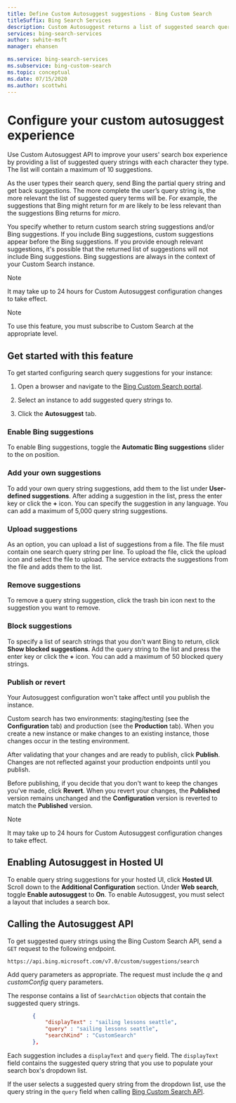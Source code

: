 ```yaml
---
title: Define Custom Autosuggest suggestions - Bing Custom Search
titleSuffix: Bing Search Services
description: Custom Autosuggest returns a list of suggested search query strings that are relevant to your search experience.
services: bing-search-services
author: swhite-msft
manager: ehansen

ms.service: bing-search-services
ms.subservice: bing-custom-search
ms.topic: conceptual
ms.date: 07/15/2020
ms.author: scottwhi
---
```


# Configure your custom autosuggest experience

Use Custom Autosuggest API to improve your users' search box experience by providing a list of suggested query strings with each character they type. The list will contain a maximum of 10 suggestions.

As the user types their search query, send Bing the partial query string and get back suggestions. The more complete the user’s query string is, the more relevant the list of suggested query terms will be. For example, the suggestions that Bing might return for *m* are likely to be less relevant than the suggestions Bing returns for *micro*. 

You specify whether to return custom search string suggestions and/or Bing suggestions. If you include Bing suggestions, custom suggestions appear before the Bing suggestions. If you provide enough relevant suggestions, it's possible that the returned list of suggestions will not include Bing suggestions. Bing suggestions are always in the context of your Custom Search instance. 


>[!NOTE]  
>It may take up to 24 hours for Custom Autosuggest configuration changes to take effect.


> [!NOTE]
> To use this feature, you must subscribe to Custom Search at the appropriate level.


## Get started with this feature

To get started configuring search query suggestions for your instance:

1. Open a browser and navigate to the [Bing Custom Search portal](https://customsearch.ai).  
   
1. Select an instance to add suggested query strings to.  
   
1. Click the **Autosuggest** tab.  


### Enable Bing suggestions

To enable Bing suggestions, toggle the **Automatic Bing suggestions** slider to the on position. 


### Add your own suggestions

To add your own query string suggestions, add them to the list under **User-defined suggestions**. After adding a suggestion in the list, press the enter key or click the **+** icon. You can specify the suggestion in any language. You can add a maximum of 5,000 query string suggestions.


### Upload suggestions

As an option, you can upload a list of suggestions from a file. The file must contain one search query string per line. To upload the file, click the upload icon and select the file to upload. The service extracts the suggestions from the file and adds them to the list.


### Remove suggestions

To remove a query string suggestion, click the trash bin icon next to the suggestion you want to remove.


### Block suggestions

To specify a list of search strings that you don't want Bing to return, click **Show blocked suggestions**. Add the query string to the list and press the enter key or click the **+** icon. You can add a maximum of 50 blocked query strings.


### Publish or revert

Your Autosuggest configuration won't take affect until you publish the instance.

Custom search has two environments: staging/testing (see the **Configuration** tab) and production (see the **Production** tab). When you create a new instance or make changes to an existing instance, those changes occur in the testing environment.

After validating that your changes and are ready to publish, click **Publish**. Changes are not reflected against your production endpoints until you publish.

Before publishing, if you decide that you don't want to keep the changes you've made, click **Revert**. When you revert your changes, the **Published** version remains unchanged and the **Configuration** version is reverted to match the **Published** version.


>[!NOTE]  
>It may take up to 24 hours for Custom Autosuggest configuration changes to take effect.



## Enabling Autosuggest in Hosted UI

To enable query string suggestions for your hosted UI, click **Hosted UI**. Scroll down to the **Additional Configuration** section. Under **Web search**, toggle **Enable autosuggest** to **On**. To enable Autosuggest, you must select a layout that includes a search box.


## Calling the Autosuggest API

To get suggested query strings using the Bing Custom Search API, send a `GET` request to the following endpoint.

`https://api.bing.microsoft.com/v7.0/custom/suggestions/search`

Add query parameters as appropriate. The request must include the *q* and *customConfig* query parameters.

The response contains a list of `SearchAction` objects that contain the suggested query strings.

```json
        {  
            "displayText" : "sailing lessons seattle",  
            "query" : "sailing lessons seattle",  
            "searchKind" : "CustomSearch"  
        },  
```

Each suggestion includes a `displayText` and `query` field. The `displayText` field contains the suggested query string that you use to populate your search box's dropdown list.

If the user selects a suggested query string from the dropdown list, use the query string in the `query` field when calling [Bing Custom Search API](../overview.md).

